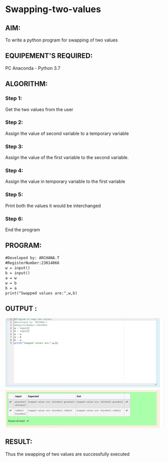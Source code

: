 # Swapping-two-values
## AIM:
To write a python program for swapping of two values
## EQUIPEMENT'S REQUIRED: 
PC
Anaconda - Python 3.7
## ALGORITHM: 
### Step 1:
Get the two values from the user
### Step 2: 
Assign the value of second variable to a temporary variable 
### Step 3: 
Assign the value of the first variable to the second variable.
### Step 4:  
Assign the value in temporary variable to the first variable
### Step 5: 
Print both the values it would be interchanged
### Step 6: 
End the program
## PROGRAM:
```#Program to swap two values.
#Developed by: ARCHANA.T
#RegisterNumber:23014066
w = input()
b = input()
a = w
w = b
b = a
print("Swapped values are:",w,b)
```
## OUTPUT :


![Alt text](<Screenshot 2023-10-20 091602.png>)


## RESULT:
Thus the swapping of two values are successfully executed



